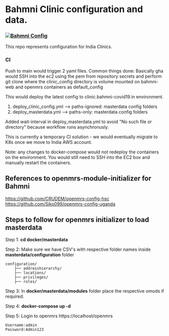 # Bahmni Clinic configuration and data.

### [![Bahmni Config](https://github.com/BahmniIndiaDistro/clinic-config/actions/workflows/deploy.yml/badge.svg)](https://github.com/BahmniIndiaDistro/clinic-config/actions/workflows/deploy.yml)

This repo represents configuration for India Clinics.

### CI

Push to main would trigger 2 yaml files.
Common things done: Basically gha would SSH into the
ec2 using the pem from repository secrets and perform git clone where the
clinic_config directory is volume mounted on bahmni-web and openmrs containers
as default_config

This would deploy the latest config to clinic.bahmni-covid19.in environment.
1) deploy_clinic_config.yml --> paths-ignored: masterdata config folders
2) deploy_masterdata.yml --> paths-only: masterdata config folders

Added wait-interval in deploy_masterdata.yml to avoid "No such file or directory" because workflow runs asynchronusly.

This is currently a temporary CI solution - we would
eventually migrate to K8s once we move to India AWS account.

Note: any changes to docker-compose would not redeploy the containers on the
environment. You would still need to SSH into the EC2 box and manually restart
the containers.

## References to openmrs-module-initializer for Bahmni

https://github.com/CRUDEM/openmrs-config-hsc
https://github.com/Siko099/openmrs-config-uganda

## Steps to follow for openmrs initializer to load masterdata 

Step 1: **cd docker/masterdata**

Step 2: Make sure we have CSV's with respective folder names inside **masterdata/configuration** folder 
    
    configuration/
        ├── addresshierarchy/
        ├── locations/
        ├── privileges/
        ├── roles/
Step 3: In **docker/masterdata/modules** folder place the respective omods if required.

Step 4: **docker-compose up -d**

Step 5: Login to openmrs https://localhost/openmrs
            
    Username:admin
    Password:Admin123